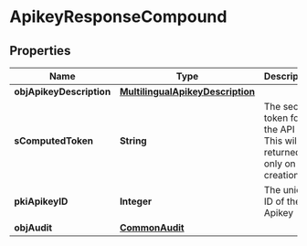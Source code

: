 

# ApikeyResponseCompound

## Properties

Name | Type | Description | Notes
------------ | ------------- | ------------- | -------------
**objApikeyDescription** | [**MultilingualApikeyDescription**](MultilingualApikeyDescription.md) |  | 
**sComputedToken** | **String** | The secret token for the API key.  This will be returned only on creation. |  [optional]
**pkiApikeyID** | **Integer** | The unique ID of the Apikey | 
**objAudit** | [**CommonAudit**](CommonAudit.md) |  | 




